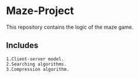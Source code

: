# Maze-Project
  This repository contains the logic of the maze game.
  ## Includes
    1.Client-server model.
    2.Searching algorithms.
    3.Compression algorithm.

